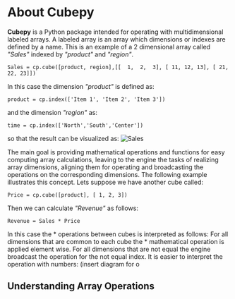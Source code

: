 # About Cubepy

**Cubepy** is a Python package intended for operating with multidimensional labeled arrays. A labeled array is an array which dimensions or indexes are defined by a name.
This is an example of a 2 dimensional array called *"Sales"* indexed by *"product"* and *"region"*.

`Sales = cp.cube([product, region],[[  1,  2,  3], [ 11, 12, 13], [ 21, 22, 23]])`

In this case the dimension *"product"* is defined as:

    product = cp.index(['Item 1', 'Item 2', 'Item 3'])

and the dimension *"region"* as:

    time = cp.index(['North','South','Center'])

so that the result can be visualized as:
![Sales](https://drive.google.com/open?id=1liAA60Qs972OTNxOFWQohm3muZCr6oVm)

The main goal is providing mathematical operations and functions for easy computing array calculations, leaving to the engine the tasks of realizing array dimensions, aligning them for operating and broadcasting the operations on the corresponding dimensions. The following example illustrates this concept.
Lets suppose we have another cube called:

    Price = cp.cube([product], [ 1, 2, 3])

Then we can calculate *"Revenue"* as follows:

    Revenue = Sales * Price
In this case the * operations between cubes is interpreted as follows:
For all dimensions that are common to each cube the * mathematical operation is applied element wise. For all dimensions that are not equal the engine broadcast the operation for the not equal index. 
It is easier to interpret the operation with numbers:
(insert diagram for o
## Understanding Array Operations

<!--stackedit_data:
eyJoaXN0b3J5IjpbLTE5ODMxNzA4NzMsLTIzMjM0NjAzNiwxOD
cyODY4NzMxLDE0Njg2NjA2NzksNjcwNzY1Mjg2LC0xNDA4Njgz
OTYxLDI4MTc2NTQ0NiwtNzY1MDY3NTQ1LDkyNTgwOTU4NywxOD
g4ODM2NDEyLC0xNjg4NjUxNjgwLC02NTgwNTMwMDAsMTM5Mjkz
Mzg4NCwxNjE5NTg5NzUsMTU0NDAwNjQxLC0xMjY3NzA1OTY3LC
0yNDM4MjAzMjgsMTQyMjE3NDQwNiwtMTMwMzQwNDUxOCw0NjYy
MjQyNjBdfQ==
-->